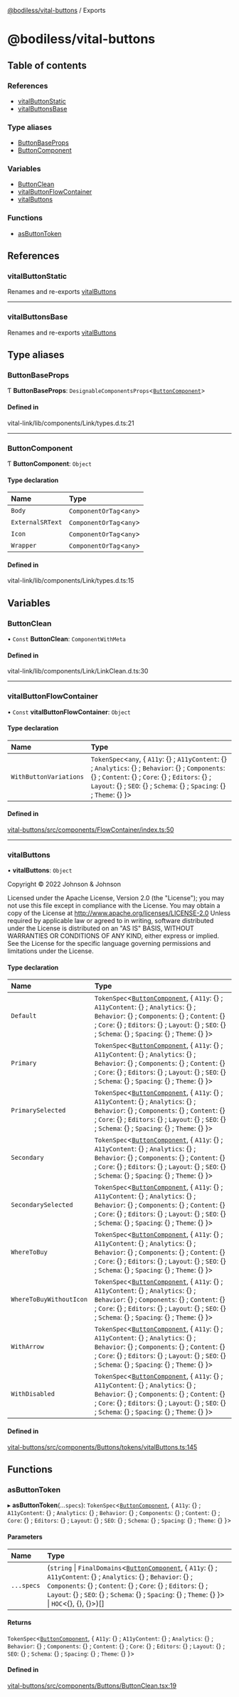 [@bodiless/vital-buttons](README.md) / Exports

# @bodiless/vital-buttons

## Table of contents

### References

- [vitalButtonStatic](modules.md#vitalbuttonstatic)
- [vitalButtonsBase](modules.md#vitalbuttonsbase)

### Type aliases

- [ButtonBaseProps](modules.md#buttonbaseprops)
- [ButtonComponent](modules.md#buttoncomponent)

### Variables

- [ButtonClean](modules.md#buttonclean)
- [vitalButtonFlowContainer](modules.md#vitalbuttonflowcontainer)
- [vitalButtons](modules.md#vitalbuttons)

### Functions

- [asButtonToken](modules.md#asbuttontoken)

## References

### vitalButtonStatic

Renames and re-exports [vitalButtons](modules.md#vitalbuttons)

___

### vitalButtonsBase

Renames and re-exports [vitalButtons](modules.md#vitalbuttons)

## Type aliases

### ButtonBaseProps

Ƭ **ButtonBaseProps**: `DesignableComponentsProps`<[`ButtonComponent`](modules.md#buttoncomponent)\>

#### Defined in

vital-link/lib/components/Link/types.d.ts:21

___

### ButtonComponent

Ƭ **ButtonComponent**: `Object`

#### Type declaration

| Name | Type |
| :------ | :------ |
| `Body` | `ComponentOrTag`<`any`\> |
| `ExternalSRText` | `ComponentOrTag`<`any`\> |
| `Icon` | `ComponentOrTag`<`any`\> |
| `Wrapper` | `ComponentOrTag`<`any`\> |

#### Defined in

vital-link/lib/components/Link/types.d.ts:15

## Variables

### ButtonClean

• `Const` **ButtonClean**: `ComponentWithMeta`

#### Defined in

vital-link/lib/components/Link/LinkClean.d.ts:30

___

### vitalButtonFlowContainer

• `Const` **vitalButtonFlowContainer**: `Object`

#### Type declaration

| Name | Type |
| :------ | :------ |
| `WithButtonVariations` | `TokenSpec`<`any`, { `A11y`: {} ; `A11yContent`: {} ; `Analytics`: {} ; `Behavior`: {} ; `Components`: {} ; `Content`: {} ; `Core`: {} ; `Editors`: {} ; `Layout`: {} ; `SEO`: {} ; `Schema`: {} ; `Spacing`: {} ; `Theme`: {}  }\> |

#### Defined in

[vital-buttons/src/components/FlowContainer/index.ts:50](https://github.com/johnsonandjohnson/Bodiless-JS/blob/3d2b99578/packages/vital-buttons/src/components/FlowContainer/index.ts#L50)

___

### vitalButtons

• **vitalButtons**: `Object`

Copyright © 2022 Johnson & Johnson

Licensed under the Apache License, Version 2.0 (the "License");
you may not use this file except in compliance with the License.
You may obtain a copy of the License at
http://www.apache.org/licenses/LICENSE-2.0
Unless required by applicable law or agreed to in writing, software
distributed under the License is distributed on an "AS IS" BASIS,
WITHOUT WARRANTIES OR CONDITIONS OF ANY KIND, either express or implied.
See the License for the specific language governing permissions and
limitations under the License.

#### Type declaration

| Name | Type |
| :------ | :------ |
| `Default` | `TokenSpec`<[`ButtonComponent`](modules.md#buttoncomponent), { `A11y`: {} ; `A11yContent`: {} ; `Analytics`: {} ; `Behavior`: {} ; `Components`: {} ; `Content`: {} ; `Core`: {} ; `Editors`: {} ; `Layout`: {} ; `SEO`: {} ; `Schema`: {} ; `Spacing`: {} ; `Theme`: {}  }\> |
| `Primary` | `TokenSpec`<[`ButtonComponent`](modules.md#buttoncomponent), { `A11y`: {} ; `A11yContent`: {} ; `Analytics`: {} ; `Behavior`: {} ; `Components`: {} ; `Content`: {} ; `Core`: {} ; `Editors`: {} ; `Layout`: {} ; `SEO`: {} ; `Schema`: {} ; `Spacing`: {} ; `Theme`: {}  }\> |
| `PrimarySelected` | `TokenSpec`<[`ButtonComponent`](modules.md#buttoncomponent), { `A11y`: {} ; `A11yContent`: {} ; `Analytics`: {} ; `Behavior`: {} ; `Components`: {} ; `Content`: {} ; `Core`: {} ; `Editors`: {} ; `Layout`: {} ; `SEO`: {} ; `Schema`: {} ; `Spacing`: {} ; `Theme`: {}  }\> |
| `Secondary` | `TokenSpec`<[`ButtonComponent`](modules.md#buttoncomponent), { `A11y`: {} ; `A11yContent`: {} ; `Analytics`: {} ; `Behavior`: {} ; `Components`: {} ; `Content`: {} ; `Core`: {} ; `Editors`: {} ; `Layout`: {} ; `SEO`: {} ; `Schema`: {} ; `Spacing`: {} ; `Theme`: {}  }\> |
| `SecondarySelected` | `TokenSpec`<[`ButtonComponent`](modules.md#buttoncomponent), { `A11y`: {} ; `A11yContent`: {} ; `Analytics`: {} ; `Behavior`: {} ; `Components`: {} ; `Content`: {} ; `Core`: {} ; `Editors`: {} ; `Layout`: {} ; `SEO`: {} ; `Schema`: {} ; `Spacing`: {} ; `Theme`: {}  }\> |
| `WhereToBuy` | `TokenSpec`<[`ButtonComponent`](modules.md#buttoncomponent), { `A11y`: {} ; `A11yContent`: {} ; `Analytics`: {} ; `Behavior`: {} ; `Components`: {} ; `Content`: {} ; `Core`: {} ; `Editors`: {} ; `Layout`: {} ; `SEO`: {} ; `Schema`: {} ; `Spacing`: {} ; `Theme`: {}  }\> |
| `WhereToBuyWithoutIcon` | `TokenSpec`<[`ButtonComponent`](modules.md#buttoncomponent), { `A11y`: {} ; `A11yContent`: {} ; `Analytics`: {} ; `Behavior`: {} ; `Components`: {} ; `Content`: {} ; `Core`: {} ; `Editors`: {} ; `Layout`: {} ; `SEO`: {} ; `Schema`: {} ; `Spacing`: {} ; `Theme`: {}  }\> |
| `WithArrow` | `TokenSpec`<[`ButtonComponent`](modules.md#buttoncomponent), { `A11y`: {} ; `A11yContent`: {} ; `Analytics`: {} ; `Behavior`: {} ; `Components`: {} ; `Content`: {} ; `Core`: {} ; `Editors`: {} ; `Layout`: {} ; `SEO`: {} ; `Schema`: {} ; `Spacing`: {} ; `Theme`: {}  }\> |
| `WithDisabled` | `TokenSpec`<[`ButtonComponent`](modules.md#buttoncomponent), { `A11y`: {} ; `A11yContent`: {} ; `Analytics`: {} ; `Behavior`: {} ; `Components`: {} ; `Content`: {} ; `Core`: {} ; `Editors`: {} ; `Layout`: {} ; `SEO`: {} ; `Schema`: {} ; `Spacing`: {} ; `Theme`: {}  }\> |

#### Defined in

[vital-buttons/src/components/Buttons/tokens/vitalButtons.ts:145](https://github.com/johnsonandjohnson/Bodiless-JS/blob/3d2b99578/packages/vital-buttons/src/components/Buttons/tokens/vitalButtons.ts#L145)

## Functions

### asButtonToken

▸ **asButtonToken**(...`specs`): `TokenSpec`<[`ButtonComponent`](modules.md#buttoncomponent), { `A11y`: {} ; `A11yContent`: {} ; `Analytics`: {} ; `Behavior`: {} ; `Components`: {} ; `Content`: {} ; `Core`: {} ; `Editors`: {} ; `Layout`: {} ; `SEO`: {} ; `Schema`: {} ; `Spacing`: {} ; `Theme`: {}  }\>

#### Parameters

| Name | Type |
| :------ | :------ |
| `...specs` | (`string` \| `FinalDomains`<[`ButtonComponent`](modules.md#buttoncomponent), { `A11y`: {} ; `A11yContent`: {} ; `Analytics`: {} ; `Behavior`: {} ; `Components`: {} ; `Content`: {} ; `Core`: {} ; `Editors`: {} ; `Layout`: {} ; `SEO`: {} ; `Schema`: {} ; `Spacing`: {} ; `Theme`: {}  }\> \| `HOC`<{}, {}, {}\>)[] |

#### Returns

`TokenSpec`<[`ButtonComponent`](modules.md#buttoncomponent), { `A11y`: {} ; `A11yContent`: {} ; `Analytics`: {} ; `Behavior`: {} ; `Components`: {} ; `Content`: {} ; `Core`: {} ; `Editors`: {} ; `Layout`: {} ; `SEO`: {} ; `Schema`: {} ; `Spacing`: {} ; `Theme`: {}  }\>

#### Defined in

[vital-buttons/src/components/Buttons/ButtonClean.tsx:19](https://github.com/johnsonandjohnson/Bodiless-JS/blob/3d2b99578/packages/vital-buttons/src/components/Buttons/ButtonClean.tsx#L19)
